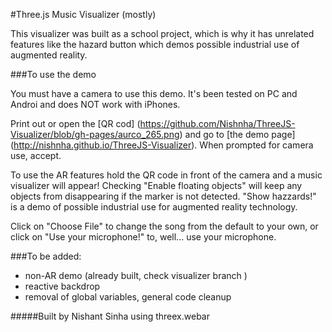 #Three.js Music Visualizer (mostly)

This visualizer was built as a school project, which is why it has unrelated features like the hazard button which demos possible industrial use of augmented reality.

###To use the demo

You must have a camera to use this demo. It's been tested on PC and Androi and does NOT work with iPhones.

Print out or open the [QR cod] (https://github.com/Nishnha/ThreeJS-Visualizer/blob/gh-pages/aurco_265.png) and go to [the demo page] (http://nishnha.github.io/ThreeJS-Visualizer). When prompted for camera use, accept.

To use the AR features hold the QR code in front of the camera and a music visualizer will appear! Checking "Enable floating objects" will keep any objects from disappearing if the marker is not detected. "Show hazzards!" is a demo of possible industrial use for augmented reality technology.

Click on "Choose File" to change the song from the default to your own, or click on "Use your microphone!" to, well... use your microphone.

###To be added:
- non-AR demo (already built, check visualizer branch )
- reactive backdrop
- removal of global variables, general code cleanup

#####Built by Nishant Sinha using threex.webar
